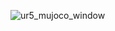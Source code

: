 ![ur5_mujoco_window](https://user-images.githubusercontent.com/49630508/120585332-7e55db00-c46c-11eb-8cf3-7e85d24f3483.png)



